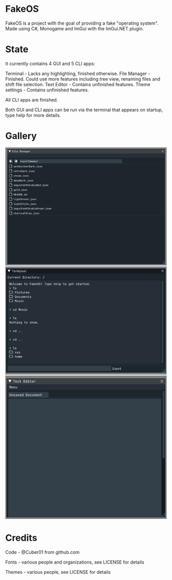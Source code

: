 # FakeOS

FakeOS is a project with the goal of providing a fake "operating system". 
Made using C#, Monogame and ImGui with the ImGui.NET plugin.

# State

It currently contains 4 GUI and 5 CLI apps:

Terminal - Lacks any highlighting, finished otherwise.
File Manager - Finished. Could use more features including tree view, renaming files and shift file selection.
Text Editor - Contains unfinished features.
Theme settings - Contains unfinished features.

All CLI apps are finished.

Both GUI and CLI apps can be run via the terminal that appears on startup, type help for more details.

# Gallery

![](./img/fm.png)
![](./img/terminal.png)
![](./img/text.png)

# Credits

Code - @Cuber01 from github.com

Fonts - various people and organizations, see LICENSE for details

Themes - various people, see LICENSE for details